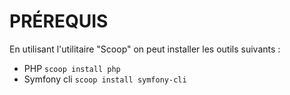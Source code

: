 # PRÉREQUIS

En utilisant l'utilitaire "Scoop" on peut installer les outils suivants : 
* PHP
`scoop install php`
* Symfony cli 
`scoop install symfony-cli`